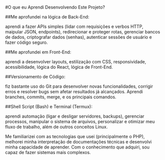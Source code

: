 
#O que eu Aprendi Desenvolvendo Este Projeto?


##Me aprofundei na lógica de Back-End:

aprendi a fazer APIs simples (lidar com requisições e 
verbos HTTP, maipular JSON, endpoints), redirecionar e 
proteger rotas, gerenciar bancos de dados, criptografar 
dados (senhas), autenticar sessões de usuário e fazer 
código seguro.


##Me aprofundei em Front-End:

aprendi a desenvolver layouts, estilização com CSS, 
responsividade, acessibilidade, lógica do React, lógica 
de Front-End.


##Versionamento de Código:

fiz bastante uso do Git para desenvolver novas 
funcionalidades, corrigir erros e resolver bugs sem 
afetar resultados já alcançados. Aprendi branches, 
commits, merge, e os principais comandos.


##Shell Script (Bash) e Terminal (Termux):

aprendi automação (ligar e desligar servidores, 
backups), gerenciar processos, manipular o sistema 
de arquivos, personalizar e otimizar meu fluxo de 
trabalho, além de outros conceitos Linux.


Me familiarizei com as tecnologias que usei 
(principalmente o PHP), melhorei minha interpretação de 
documentações técnicas e desenvolvi minha capacidade de 
aprender. Com o conhecimento que adquiri, sou capaz de 
fazer sistemas mais complexos.
